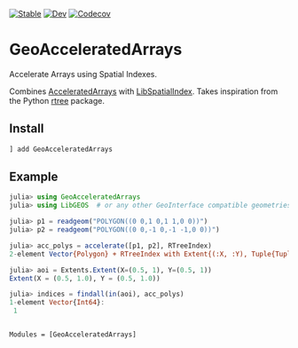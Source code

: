 [![Stable](https://img.shields.io/badge/docs-stable-blue.svg)](https://evetion.github.io/GeoAcceleratedArrays.jl/stable)
[![Dev](https://img.shields.io/badge/docs-dev-blue.svg)](https://evetion.github.io/GeoAcceleratedArrays.jl/dev)
[![Codecov](https://codecov.io/gh/evetion/GeoAcceleratedArrays.jl/branch/master/graph/badge.svg)](https://codecov.io/gh/evetion/GeoAcceleratedArrays.jl)

# GeoAcceleratedArrays
Accelerate Arrays using Spatial Indexes.

Combines [AcceleratedArrays](https://github.com/andyferris/AcceleratedArrays.jl) with [LibSpatialIndex](https://github.com/JuliaGeo/LibSpatialIndex.jl).
Takes inspiration from the Python [rtree](https://github.com/Toblerity/rtree) package.

## Install
```julia
] add GeoAcceleratedArrays
```

## Example
```julia
julia> using GeoAcceleratedArrays
julia> using LibGEOS  # or any other GeoInterface compatible geometries

julia> p1 = readgeom("POLYGON((0 0,1 0,1 1,0 0))")
julia> p2 = readgeom("POLYGON((0 0,-1 0,-1 -1,0 0))")

julia> acc_polys = accelerate([p1, p2], RTreeIndex)
2-element Vector{Polygon} + RTreeIndex with Extent{(:X, :Y), Tuple{Tuple{Float64, Float64}, Tuple{Float64, Float64}}}((X = (5.21501908402615e-310, 5.21501908411073e-310), Y = (0.0, 0.0))):

julia> aoi = Extents.Extent(X=(0.5, 1), Y=(0.5, 1))
Extent(X = (0.5, 1.0), Y = (0.5, 1.0))

julia> indices = findall(in(aoi), acc_polys)
1-element Vector{Int64}:
 1
```

```@index
```

```@autodocs
Modules = [GeoAcceleratedArrays]
```
